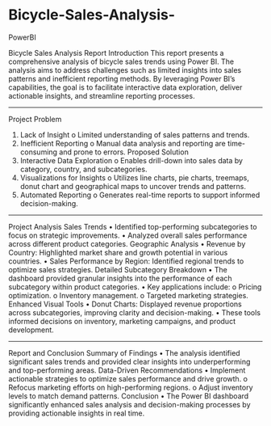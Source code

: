 # Bicycle-Sales-Analysis-
PowerBI

Bicycle Sales Analysis Report
Introduction This report presents a comprehensive analysis of bicycle sales trends using Power BI. The analysis aims to address challenges such as limited insights into sales patterns and inefficient reporting methods. By leveraging Power BI’s capabilities, the goal is to facilitate interactive data exploration, deliver actionable insights, and streamline reporting processes.
________________________________________
Project Problem
1.	Lack of Insight
o	Limited understanding of sales patterns and trends.
2.	Inefficient Reporting
o	Manual data analysis and reporting are time-consuming and prone to errors.
Proposed Solution
1.	Interactive Data Exploration
o	Enables drill-down into sales data by category, country, and subcategories.
2.	Visualizations for Insights
o	Utilizes line charts, pie charts, treemaps, donut chart and geographical maps to uncover trends and patterns.
3.	Automated Reporting
o	Generates real-time reports to support informed decision-making.
________________________________________
Project Analysis
Sales Trends
•	Identified top-performing subcategories to focus on strategic improvements.
•	Analyzed overall sales performance across different product categories.
Geographic Analysis
•	Revenue by Country: Highlighted market share and growth potential in various countries.
•	Sales Performance by Region: Identified regional trends to optimize sales strategies.
Detailed Subcategory Breakdown
•	The dashboard provided granular insights into the performance of each subcategory within product categories.
•	Key applications include:
o	Pricing optimization.
o	Inventory management.
o	Targeted marketing strategies.
Enhanced Visual Tools
•	Donut Charts: Displayed revenue proportions across subcategories, improving clarity and decision-making.
•	These tools informed decisions on inventory, marketing campaigns, and product development.
________________________________________
Report and Conclusion
Summary of Findings
•	The analysis identified significant sales trends and provided clear insights into underperforming and top-performing areas.
Data-Driven Recommendations
•	Implement actionable strategies to optimize sales performance and drive growth.
o	Refocus marketing efforts on high-performing regions.
o	Adjust inventory levels to match demand patterns.
Conclusion
•	The Power BI dashboard significantly enhanced sales analysis and decision-making processes by providing actionable insights in real time.

